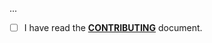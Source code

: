 <!--- Provide a general summary of your changes in the Title above -->

...

- [ ] I have read the **[CONTRIBUTING](https://github.com/owenvoke/poap-php/blob/main/.github/CONTRIBUTING.md)** document.
